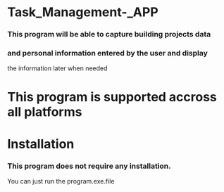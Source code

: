 # Task_Management-_APP
### This program will be able to capture building projects data 
### and personal information entered by the user and display 
the information later when needed 

# This program is supported accross all platforms 

# Installation
### This program does not require any installation.
You can just run the program.exe.file
